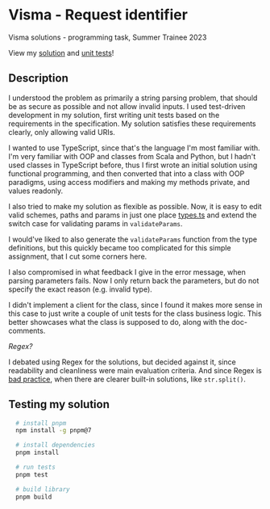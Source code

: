# Visma - Request identifier

Visma solutions - programming task, Summer Trainee 2023

View my [solution](./lib/oop.ts) and [unit tests](./lib/oop.test.ts)!

## Description

I understood the problem as primarily a string parsing problem, that should be as secure as possible and not allow invalid inputs. I used test-driven development in my solution, first writing unit tests based on the requirements in the specification. My solution satisfies these requirements clearly, only allowing valid URIs.

I wanted to use TypeScript, since that's the language I'm most familiar with. I'm very familiar with OOP and classes from Scala and Python, but I hadn't used classes in TypeScript before, thus I first wrote an initial solution using functional programming, and then converted that into a class with OOP paradigms, using access modifiers and making my methods private, and values readonly.

I also tried to make my solution as flexible as possible. Now, it is easy to edit valid schemes, paths and params in just one place [types.ts](./lib/types.ts) and extend the switch case for validating params in `validateParams`.

I would've liked to also generate the `validateParams` function from the type definitions, but this quickly became too complicated for this simple assignment, that I cut some corners here.

I also compromised in what feedback I give in the error message, when parsing parameters fails. Now I only return back the parameters, but do not specify the exact reason (e.g. invalid type).

I didn't implement a client for the class, since I found it makes more sense in this case to just write a couple of unit tests for the class business logic. This better showcases what the class is supposed to do, along with the doc-comments.

_Regex?_

I debated using Regex for the solutions, but decided against it, since readability and cleanliness were main evaluation criteria. And since Regex is [bad practice](https://softwareengineering.stackexchange.com/questions/113237/when-you-should-not-use-regular-expressions), when there are clearer built-in solutions, like `str.split()`.

## Testing my solution

```bash
  # install pnpm
  npm install -g pnpm@7

  # install dependencies
  pnpm install

  # run tests
  pnpm test

  # build library
  pnpm build
```
